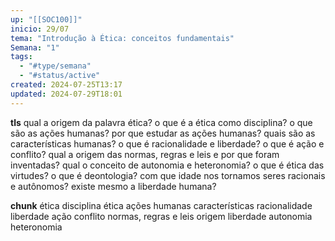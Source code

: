 ```yaml
---
up: "[[SOC100]]"
inicio: 29/07
tema: "Introdução à Ética: conceitos fundamentais"
Semana: "1"
tags:
  - "#type/semana"
  - "#status/active"
created: 2024-07-25T13:17
updated: 2024-07-29T18:01
---
```

**tls**
qual a origem da palavra ética?
o que é a ética como disciplina?
o que são as ações humanas?
por que estudar as ações humanas?
quais são as características humanas?
o que é racionalidade e liberdade?
o que é ação e conflito?
qual a origem das normas, regras e leis e por que foram inventadas?
qual o conceito de autonomia e heteronomia?
o que é ética das virtudes?
o que é deontologia?
com que idade nos tornamos seres racionais e autônomos?
existe mesmo a liberdade humana?

**chunk**
ética
	disciplina ética
		ações humanas
			características
			racionalidade
			liberdade
			ação
			conflito
normas, regras e leis
	origem
liberdade
	autonomia
	heteronomia
